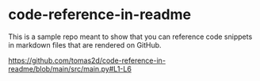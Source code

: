# code-reference-in-readme

This is a sample repo meant to show that you can reference code snippets in markdown files that are rendered on GitHub.

https://github.com/tomas2d/code-reference-in-readme/blob/main/src/main.py#L1-L6
